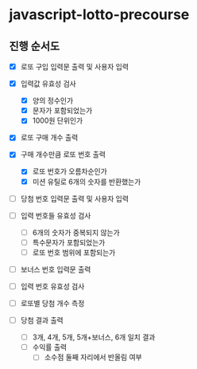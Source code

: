 # javascript-lotto-precourse

## 진행 순서도

- [x] 로또 구입 입력문 출력 및 사용자 입력
- [x] 입력값 유효성 검사

  - [x] 양의 정수인가
  - [x] 문자가 포함되었는가
  - [x] 1000원 단위인가

- [x] 로또 구매 개수 출력
- [x] 구매 개수만큼 로또 번호 출력

  - [x] 로또 번호가 오름차순인가
  - [x] 미션 유틸로 6개의 숫자를 반환했는가

- [ ] 당첨 번호 입력문 출력 및 사용자 입력
- [ ] 입력 번호들 유효성 검사
  - [ ] 6개의 숫자가 중복되지 않는가
  - [ ] 특수문자가 포함되었는가
  - [ ] 로또 번호 범위에 포함되는가
- [ ] 보너스 번호 입력문 출력
- [ ] 입력 번호 유효성 검사
- [ ] 로또별 당첨 개수 측정
- [ ] 당첨 결과 출력
  - [ ] 3개, 4개, 5개, 5개+보너스, 6개 일치 결과
  - [ ] 수익률 출력
    - [ ] 소수점 둘째 자리에서 반올림 여부
